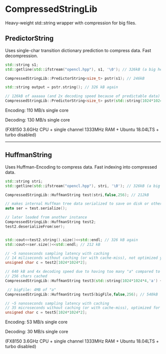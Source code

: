 # CompressedStringLib
Heavy-weight std::string wrapper with compression for big files.

## PredictorString

Uses single-char transition dictionary prediction to compress data. Fast decompression.

```C++
std::string s1;
std::getline(std::ifstream("opencl.hpp"), s1, '\0'); // 326kB (a big header file from an api)

CompressedStringLib::PredictorString<size_t> pstr(s1); // 246kB

std::string output = pstr.string(); // 326 kB again

// 126kB of aaaaaa (and 2x decoding speed because of predictable data)
CompressedStringLib::PredictorString<size_t> pstr(std::string(1024*1024,'a'));  

```

Encoding: 110 MB/s single core

Decoding: 130 MB/s single core

(FX8150 3.6GHz CPU + single channel 1333MHz RAM + Ubuntu 18.04LTS + turbo disabled)

----

## HuffmanString

Uses Huffman-Encoding to compress data. Fast indexing into compressed data.

```C++
std::string stri;
std::getline(std::ifstream("opencl.hpp"), stri, '\0'); // 326kB (a big header file from an api)

CompressedStringLib::HuffmanString test(stri,false,256); // 212kB

// makes internal Huffman tree data serialized to save on disk or other storage
auto ser = test.serialize();

// later loaded from another instance
CompressedStringLib::HuffmanString test2;
test2.deserializeFrom(ser);


std::cout<<test2.string().size()<<std::endl; // 326 kB again
std::cout<<ser.size()<<std::endl; // 212 kB

// ~5 nanoseconds sampling latency with caching
// 14 miliseconds without caching (or with cache-miss), not optimized yet
unsigned char c = test2[1024*1024*2]; 

// 640 kB and 4x decoding speed due to having too many "a" compared to just 1 "b"
// 256 chars cached
CompressedStringLib::HuffmanString test3(std::string(1024*1024*4,'a') + std::string("b"),false,256);

 // bigFile: 4MB of "a"
CompressedStringLib::HuffmanString test5(bigFile,false,256); // 540kB

// ~5 nanoseconds sampling latency with caching
// 35 microseconds without caching (or with cache-miss), optimized for indexing
unsigned char c = test5[1024*1024*2]; 
```

Encoding: 53 MB/s single core

Decoding: 30 MB/s single core

(FX8150 3.6GHz CPU + single channel 1333MHz RAM  + Ubuntu 18.04LTS + turbo disabled)
